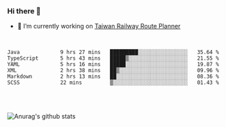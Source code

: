 ### Hi there 👋

- 🔭 I’m currently working on [Taiwan Railway Route Planner](https://github.com/Taiwan-Railway-Route-Planner)

<br/>

<!--START_SECTION:waka-->

```text
Java             9 hrs 27 mins   █████████░░░░░░░░░░░░░░░░   35.64 %
TypeScript       5 hrs 43 mins   █████▒░░░░░░░░░░░░░░░░░░░   21.55 %
YAML             5 hrs 16 mins   █████░░░░░░░░░░░░░░░░░░░░   19.87 %
XML              2 hrs 38 mins   ██▒░░░░░░░░░░░░░░░░░░░░░░   09.96 %
Markdown         2 hrs 13 mins   ██░░░░░░░░░░░░░░░░░░░░░░░   08.36 %
SCSS             22 mins         ▒░░░░░░░░░░░░░░░░░░░░░░░░   01.43 %
```

<!--END_SECTION:waka-->

<br/>
<br/>

![Anurag's github stats](https://github-readme-stats.vercel.app/api?username=DepickereSven&show_icons=true&theme=tokyonight)



<!--
**DepickereSven/DepickereSven** is a ✨ _special_ ✨ repository because its `README.md` (this file) appears on your GitHub profile.

Here are some ideas to get you started:

- 🔭 I’m currently working on ...
- 🌱 I’m currently learning ...
- 👯 I’m looking to collaborate on ...
- 🤔 I’m looking for help with ...
- 💬 Ask me about ...
- 📫 How to reach me: ...
- 😄 Pronouns: ...
- ⚡ Fun fact: ...
-->
